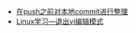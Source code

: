 * [在push之前对本地commit进行整理](http://perthcharles.github.io/2015/08/25/clean-commit-log-before-push/)
* [Linux学习—退出vi编辑模式](https://blog.csdn.net/u010648555/article/details/50676647)